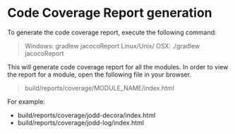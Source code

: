 # Code Coverage Report generation

To generate the code coverage report, execute the following command:
> Windows: gradlew jacocoReport
> Linux/Unix/ OSX: ./gradlew jacocoReport

This will generate code coverage report for all the modules. In order to view the report for a module, open the following file in your browser.
> build/reports/coverage/MODULE_NAME/index.html

For example:
* build/reports/coverage/jodd-decora/index.html
* build/reports/coverage/jodd-log/index.html
